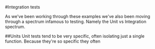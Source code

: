 #Integration tests

As we've been working through these examples we've also been moving through a spectrum infamous to testing. Namely
the Unit vs Integration spectrum.

##Units
Unit tests tend to be very specific, often isolating just a single function. Because they're so specific they often

